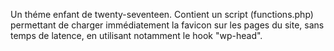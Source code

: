 Un théme enfant de twenty-seventeen.
Contient un script (functions.php) permettant de charger immédiatement la favicon sur les pages du site, 
sans temps de latence, en utilisant notamment le hook "wp-head".
